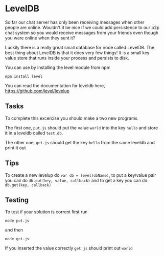 # LevelDB

So far our chat server has only been receiving messages when other people are
online. Wouldn't it be nice if we could add persistence to our p2p chat system
so you would receive messages from your friends even though you were online when
they sent it?

Luckily there is a really great small database for node called LevelDB. The best
thing about LevelDB is that it does very few things! It is a small key value store
that runs inside your process and persists to disk.

You can use by installing the level module from npm

```
npm install level
```

You can read the documentation for leveldb here, https://github.com/level/levelup

## Tasks

To complete this excercise you should make a two new programs.

The first one, `put.js` should put the value `world` into the key `hello` and store it
in a leveldb called `test.db`.

The other one, `get.js` should get the key `hello` from the same leveldb and print it out

## Tips

To create a new levelup do `var db = level(dbName)`, to put a key/value pair you can do
`db.put(key, value, callback)` and to get a key you can do `db.get(key, callback)`

## Testing

To test if your solution is corrent first run

```
node put.js
```

and then

```
node get.js
```

If you inserted the value correctly `get.js` should print out `world`